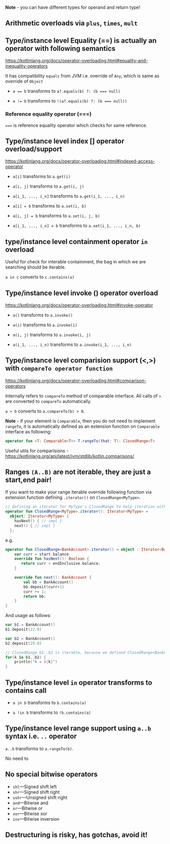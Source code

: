 
**Note** - you can have different types for operand and return type!

## Arithmetic overloads via `plus`, `times`, `mult`

## Type/instance level Equality (==) is actually an operator with following semantics

https://kotlinlang.org/docs/operator-overloading.html#equality-and-inequality-operators

It has compatibility `equals` from JVM i.e. override of `Any`, which is same as override of `Object`

* `a == b` transforms to `a?.equals(b) ?: (b === null)`

* `a != b` transforms to `!(a?.equals(b) ?: (b === null))`

### Reference equality operator (===)

`===` is reference equality operator which checks for same reference.

## Type/instance level index [] operator overload/support

https://kotlinlang.org/docs/operator-overloading.html#indexed-access-operator

* `a[i]` transforms to `a.get(i)`

* `a[i, j]` transforms to `a.get(i, j)`

* `a[i_1, ..., i_n]` transforms to `a.get(i_1, ..., i_n)`

* `a[i] = b` transforms to `a.set(i, b)`

* `a[i, j] = b` transforms to `a.set(i, j, b)`

* `a[i_1, ..., i_n] = b` transforms to `a.set(i_1, ..., i_n, b)`


## type/instance level containment operator `in` overload

Useful for check for interable containment, the bag in which we are searching should be iterable.

`a in c` converts to `c.contains(a)`


## Type/instance level invoke () operator overload

https://kotlinlang.org/docs/operator-overloading.html#invoke-operator

* `a()` transforms to `a.invoke()`

* `a(i)` transforms to `a.invoke(i)`

* `a(i, j)` transforms to `a.invoke(i, j)`

* `a(i_1, ..., i_n)` transforms to `a.invoke(i_1, ..., i_n)`

## Type/instance level comparision support (<,>) with `compareTo operator function`

https://kotlinlang.org/docs/operator-overloading.html#comparison-operators

Internally refers to `compareTo` method of comparable interface.
All calls of `>` are converted to `compareTo` automatically.

`a > b` converts to `a.compareTo(b) > 0`.

**Note** - if your element is `Comparable`, then you do not need to implement `rangeTo`, it is automatically defined as an extension function on `Comparable` interface as following:

```kotlin
operator fun <T: Comparable<T>> T.rangeTo(that: T): ClosedRange<T>
```

Useful utils for comparisions - https://kotlinlang.org/api/latest/jvm/stdlib/kotlin.comparisons/



## Ranges `(A..B)` are not iterable, they are just a start,end pair!

If you want to make your range iterable override following function via extension function defining `.iterator()` on `ClosedRange<MyType>`.

```kt
// defining an iterator for MyType's ClosedRange to help iteration with .. operator
operator fun ClosedRange<MyType>.iterator(): Iterator<MyType> = 
  object: Iterator<MyType> {
    hasNext() { // impl }
    next() { // impl }
  };
```


e.g.
```kt
operator fun ClosedRange<BankAccount>.iterator() = object : Iterator<BankAccount> {
    var curr = start.balance
    override fun hasNext(): Boolean {
       return curr < endInclusive.balance;
    }

    override fun next(): BankAccount {
        val bb = BankAccount()
        bb.deposit(curr+1)
        curr += 1;
        return bb;
    }
}
```

And usage as follows:
```kt
var b1 = BankAccount()
b1.deposit(22.0)

var b2 = BankAccount()
b2.deposit(29.0)

// ClosedRange b1..b2 is iterable, because we defined ClosedRange<BankAccount>.iterator() as an extension function
for(k in b1..b2) {
    println("k = ${k}")
}
```

## Type/instance level `in` operator transforms to contains call

* `a in b` transforms to `b.contains(a)`

* `a !in b` transforms to `!b.contains(a)`


## Type/instance level range support using `a..b` syntax i.e. `..` operator

`a..b` transforms to `a.rangeTo(b)`.

No need to 

## No special bitwise operators

* `shl`—Signed shift left
* `shr`—Signed shift right
* `ushr`—Unsigned shift right
* `and`—Bitwise and
* `or`—Bitwise or
* `xor`—Bitwise xor
* `inv`—Bitwise inversion

## Destructuring is risky, has gotchas, avoid it!

